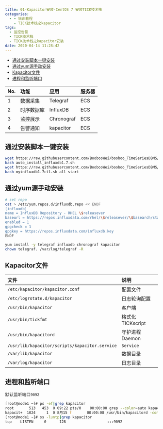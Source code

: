 ```yaml
---
title: 01-Kapacitor安装-CentOS 7 安装TICK技术栈
categories:
  - - 培训教程
    - TICK技术栈之kapacitor
tags:
  - 监控告警
  - TICK技术栈
  - TICK技术栈之kapacitor安装
date: 2020-04-14 11:28:42
---
```


<!-- MDTOC maxdepth:6 firsth1:1 numbering:0 flatten:0 bullets:1 updateOnSave:1 -->

   - [通过安装脚本一键安装](#通过安装脚本一键安装)   
   - [通过yum源手动安装](#通过yum源手动安装)   
   - [Kapacitor文件](#kapacitor文件)   
   - [进程和监听端口](#进程和监听端口)   

<!-- /MDTOC -->


|No.|功能|应用|服务器|
|:--|:--|:--|:--|
|1|数据采集|Telegraf|ECS|
|2|时序数据库|InfluxDB|ECS|
|3|监控展示|Chronograf|ECS|
|4|告警通知|kapacitor|ECS|

## 通过安装脚本一键安装


```bash
wget https://raw.githubusercontent.com/BoobooWei/booboo_TimeSeriesDBMS/master/scripts/auto_install_influxdb1.7.sh
bash auto_install_influxdb1.7.sh
wget https://raw.githubusercontent.com/BoobooWei/booboo_TimeSeriesDBMS/master/scripts/myinfluxdb1.7ctl.sh
bash myinfluxdb1.7ctl.sh all start
```


## 通过yum源手动安装

 ```bash
 # set repo
 cat > /etc/yum.repos.d/influxdb.repo << ENDF
 [influxdb]
 name = InfluxDB Repository - RHEL \$releasever
 baseurl = https://repos.influxdata.com/rhel/\$releasever/\$basearch/stable
 enabled = 1
 gpgcheck = 1
 gpgkey = https://repos.influxdata.com/influxdb.key
 ENDF

 yum install -y telegraf influxdb chronograf kapacitor
 chown telegraf. /var/log/telegraf -R
 ```

 ## Kapacitor文件

|文件|说明|
|:--|:--|
|`/etc/kapacitor/kapacitor.conf`|配置文件|
|`/etc/logrotate.d/kapacitor`|日志轮询配置|
|`/usr/bin/kapacitor`|客户端|
|`/usr/bin/tickfmt`|格式化TICKscript|
|`/usr/bin/kapacitord`|守护进程Daemon|
|`/usr/lib/kapacitor/scripts/kapacitor.service`|`Service`|
|`/var/lib/kapacitor`|数据目录|
|`/var/log/kapacitor`|日志目录|


## 进程和监听端口

默认监听端口`9092`

```bash
[root@node1 ~]# ps -ef|grep kapacitor
root       513   453  0 09:22 pts/0    00:00:00 grep --color=auto kapacitor
kapacit+  1024     1  0 8月15 ?       00:00:08 /usr/bin/kapacitord -config /etc/kapacitor/kapacitor.conf
[root@node1 ~]# ss -luntp|grep kapacitor
tcp    LISTEN     0      128                   :::9092                 :::*      users:(("kapacitord",1024,8))
```
